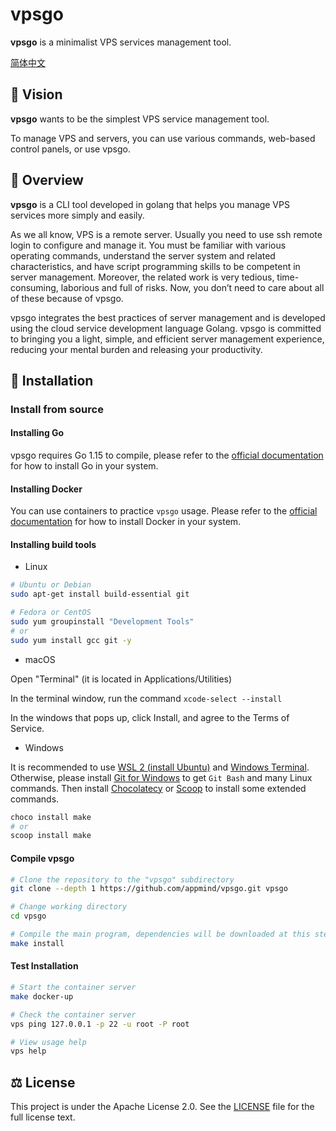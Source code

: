# vpsgo

**vpsgo** is a minimalist VPS services management tool.

[简体中文](README_ZH.md)

## 🔮 Vision

**vpsgo** wants to be the simplest VPS service management tool.

To manage VPS and servers, you can use various commands, web-based control panels, or use vpsgo.

## 📡 Overview

**vpsgo** is a CLI tool developed in golang that helps you manage VPS services more simply and easily.

As we all know, VPS is a remote server. Usually you need to use ssh remote login to configure and manage it. You must be familiar with various operating commands, understand the server system and related characteristics, and have script programming skills to be competent in server management. Moreover, the related work is very tedious, time-consuming, laborious and full of risks. Now, you don’t need to care about all of these because of vpsgo.

vpsgo integrates the best practices of server management and is developed using the cloud service development language Golang. vpsgo is committed to bringing you a light, simple, and efficient server management experience, reducing your mental burden and releasing your productivity.

## 📜 Installation

### Install from source

#### Installing Go

vpsgo requires Go 1.15 to compile, please refer to the [official documentation](https://golang.org/doc/install) for how to install Go in your system.

#### Installing Docker

You can use containers to practice `vpsgo` usage. Please refer to the [official documentation](https://docs.docker.com/engine/install/) for how to install Docker in your system.

#### Installing build tools

- Linux

```sh
# Ubuntu or Debian
sudo apt-get install build-essential git

# Fedora or CentOS
sudo yum groupinstall "Development Tools"
# or
sudo yum install gcc git -y
```

- macOS

Open "Terminal" (it is located in Applications/Utilities)

In the terminal window, run the command `xcode-select --install`

In the windows that pops up, click Install, and agree to the Terms of Service.

- Windows

It is recommended to use [WSL 2 (install Ubuntu)](https://docs.microsoft.com/en-us/windows/wsl/install-win10) and [Windows Terminal](https://docs.microsoft.com/en-us/windows/terminal/get-started). Otherwise, please install [Git for Windows](https://gitforwindows.org/) to get `Git Bash` and many Linux commands. Then install [Chocolatecy](https://chocolatey.org/install) or [Scoop](https://scoop.sh/) to install some extended commands.

```sh
choco install make
# or
scoop install make
```

#### Compile vpsgo

```sh
# Clone the repository to the "vpsgo" subdirectory
git clone --depth 1 https://github.com/appmind/vpsgo.git vpsgo

# Change working directory
cd vpsgo

# Compile the main program, dependencies will be downloaded at this step
make install
```

#### Test Installation

```sh
# Start the container server
make docker-up

# Check the container server
vps ping 127.0.0.1 -p 22 -u root -P root

# View usage help
vps help
```

## ⚖️ License

This project is under the Apache License 2.0. See the [LICENSE](LICENSE) file for the full license text.
